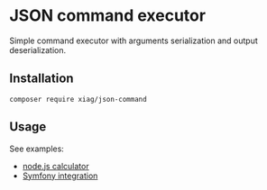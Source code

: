 JSON command executor
=====================

Simple command executor with arguments serialization and output deserialization.


Installation
------------

```
composer require xiag/json-command
```


Usage
-----

See examples:

* [node.js calculator](examples/nodejs)
* [Symfony integration](examples/symfony)
